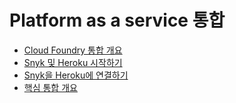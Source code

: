 # Platform as a service 통합

* [Cloud Foundry 통합 개요](cloud-foundry-integration-overview.md)
* [Snyk 및 Heroku 시작하기](getting-started-with-snyk-and-heroku.md)
* [Snyk을 Heroku에 연결하기](connect-snyk-to-heroku.md)
* [핵심 통합 개요](pivotal-integration-overview.md)
